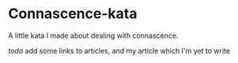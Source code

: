# Connascence-kata

A little kata I made about dealing with connascence. 

*todo* add some links to articles, and my article which I'm yet to write
